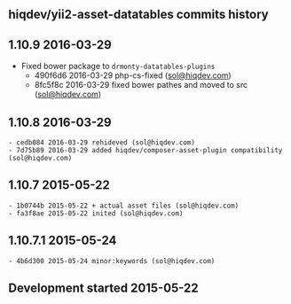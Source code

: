 hiqdev/yii2-asset-datatables commits history
--------------------------------------------

## 1.10.9 2016-03-29

- Fixed bower package to `drmonty-datatables-plugins`
    - 490f6d6 2016-03-29 php-cs-fixed (sol@hiqdev.com)
    - 8fc5f8c 2016-03-29 fixed bower pathes and moved to src (sol@hiqdev.com)

## 1.10.8 2016-03-29

    - cedb084 2016-03-29 rehideved (sol@hiqdev.com)
    - 7d75b89 2016-03-29 added hiqdev/composer-asset-plugin compatibility (sol@hiqdev.com)

## 1.10.7 2015-05-22

    - 1b0744b 2015-05-22 + actual asset files (sol@hiqdev.com)
    - fa3f8ae 2015-05-22 inited (sol@hiqdev.com)

## 1.10.7.1 2015-05-24

    - 4b6d300 2015-05-24 minor:keywords (sol@hiqdev.com)

## Development started 2015-05-22

